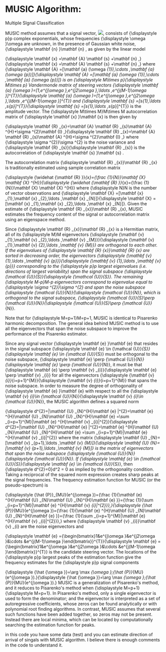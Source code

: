 # MUSIC Algorithm:
Multiple SIgnal Classification

MUSIC method assumes that a signal vector, <img src="https://render.githubusercontent.com/render/math?math=x">, consists of {\displaystyle p}p complex exponentials, whose frequencies {\displaystyle \omega }\omega  are unknown, in the presence of Gaussian white noise, {\displaystyle \mathbf {n} }\mathbf {n} , as given by the linear model

{\displaystyle \mathbf {x} =\mathbf {A} \mathbf {s} +\mathbf {n} ,}{\displaystyle \mathbf {x} =\mathbf {A} \mathbf {s} +\mathbf {n} ,}
where {\displaystyle \mathbf {A} =[\mathbf {a} (\omega _{1}),\cdots ,\mathbf {a} (\omega _{p})]}{\displaystyle \mathbf {A} =[\mathbf {a} (\omega _{1}),\cdots ,\mathbf {a} (\omega _{p})]} is an {\displaystyle M\times p}{\displaystyle M\times p} Vandermonde matrix of steering vectors {\displaystyle \mathbf {a} (\omega )=[1,e^{j\omega },e^{j2\omega },\ldots ,e^{j(M-1)\omega }]^{T}}{\displaystyle \mathbf {a} (\omega )=[1,e^{j\omega },e^{j2\omega },\ldots ,e^{j(M-1)\omega }]^{T}} and {\displaystyle \mathbf {s} =[s_{1},\ldots ,s_{p}]^{T}}{\displaystyle \mathbf {s} =[s_{1},\ldots ,s_{p}]^{T}} is the amplitude vector. The {\displaystyle M\times M}M\times M autocorrelation matrix of {\displaystyle \mathbf {x} }\mathbf {x}  is then given by

{\displaystyle \mathbf {R} _{x}=\mathbf {A} \mathbf {R} _{s}\mathbf {A} ^{H}+\sigma ^{2}\mathbf {I} ,}{\displaystyle \mathbf {R} _{x}=\mathbf {A} \mathbf {R} _{s}\mathbf {A} ^{H}+\sigma ^{2}\mathbf {I} ,}
where {\displaystyle \sigma ^{2}}\sigma ^{2} is the noise variance and {\displaystyle \mathbf {R} _{s}}{\displaystyle \mathbf {R} _{s}} is the autocorrelation of {\displaystyle \mathbf {s} }\mathbf {s} .

The autocorrelation matrix {\displaystyle \mathbf {R} _{x}}\mathbf {R} _{x} is traditionally estimated using sample correlation matrix

{\displaystyle {\widehat {\mathbf {R} }}_{x}={\frac {1}{N}}\mathbf {X} \mathbf {X} ^{H}}{\displaystyle {\widehat {\mathbf {R} }}_{x}={\frac {1}{N}}\mathbf {X} \mathbf {X} ^{H}}
where {\displaystyle N}N is the number of vector observations and {\displaystyle \mathbf {X} =[\mathbf {x} _{1},\mathbf {x} _{2},\ldots ,\mathbf {x} _{N}]}{\displaystyle \mathbf {X} =[\mathbf {x} _{1},\mathbf {x} _{2},\ldots ,\mathbf {x} _{N}]}. Given the estimate of {\displaystyle \mathbf {R} _{x}}\mathbf {R} _{x}, MUSIC estimates the frequency content of the signal or autocorrelation matrix using an eigenspace method.

Since {\displaystyle \mathbf {R} _{x}}\mathbf {R} _{x} is a Hermitian matrix, all of its {\displaystyle M}M eigenvectors {\displaystyle \{\mathbf {v} _{1},\mathbf {v} _{2},\ldots ,\mathbf {v} _{M}\}}{\displaystyle \{\mathbf {v} _{1},\mathbf {v} _{2},\ldots ,\mathbf {v} _{M}\}} are orthogonal to each other. If the eigenvalues of {\displaystyle \mathbf {R} _{x}}\mathbf {R} _{x} are sorted in decreasing order, the eigenvectors {\displaystyle \{\mathbf {v} _{1},\ldots ,\mathbf {v} _{p}\}}{\displaystyle \{\mathbf {v} _{1},\ldots ,\mathbf {v} _{p}\}} corresponding to the {\displaystyle p}p largest eigenvalues (i.e. directions of largest variability) span the signal subspace {\displaystyle {\mathcal {U}}_{S}}{\displaystyle {\mathcal {U}}_{S}}. The remaining {\displaystyle M-p}M-p eigenvectors correspond to eigenvalue equal to {\displaystyle \sigma ^{2}}\sigma ^{2} and span the noise subspace {\displaystyle {\mathcal {U}}_{N}}{\displaystyle {\mathcal {U}}_{N}}, which is orthogonal to the signal subspace, {\displaystyle {\mathcal {U}}_{S}\perp {\mathcal {U}}_{N}}{\displaystyle {\mathcal {U}}_{S}\perp {\mathcal {U}}_{N}}.

Note that for {\displaystyle M=p+1}M=p+1, MUSIC is identical to Pisarenko harmonic decomposition. The general idea behind MUSIC method is to use all the eigenvectors that span the noise subspace to improve the performance of the Pisarenko estimator.

Since any signal vector {\displaystyle \mathbf {e} }\mathbf {e}  that resides in the signal subspace {\displaystyle \mathbf {e} \in {\mathcal {U}}_{S}}{\displaystyle \mathbf {e} \in {\mathcal {U}}_{S}} must be orthogonal to the noise subspace, {\displaystyle \mathbf {e} \perp {\mathcal {U}}_{N}}{\displaystyle \mathbf {e} \perp {\mathcal {U}}_{N}}, it must be that {\displaystyle \mathbf {e} \perp \mathbf {v} _{i}}{\displaystyle \mathbf {e} \perp \mathbf {v} _{i}} for all the eigenvectors {\displaystyle \{\mathbf {v} _{i}\}_{i=p+1}^{M}}{\displaystyle \{\mathbf {v} _{i}\}_{i=p+1}^{M}} that spans the noise subspace. In order to measure the degree of orthogonality of {\displaystyle \mathbf {e} }\mathbf {e}  with respect to all the {\displaystyle \mathbf {v} _{i}\in {\mathcal {U}}_{N}}{\displaystyle \mathbf {v} _{i}\in {\mathcal {U}}_{N}}, the MUSIC algorithm defines a squared norm

{\displaystyle d^{2}=\|\mathbf {U} _{N}^{H}\mathbf {e} \|^{2}=\mathbf {e} ^{H}\mathbf {U} _{N}\mathbf {U} _{N}^{H}\mathbf {e} =\sum _{i=p+1}^{M}|\mathbf {e} ^{H}\mathbf {v} _{i}|^{2}}{\displaystyle d^{2}=\|\mathbf {U} _{N}^{H}\mathbf {e} \|^{2}=\mathbf {e} ^{H}\mathbf {U} _{N}\mathbf {U} _{N}^{H}\mathbf {e} =\sum _{i=p+1}^{M}|\mathbf {e} ^{H}\mathbf {v} _{i}|^{2}}
where the matrix {\displaystyle \mathbf {U} _{N}=[\mathbf {v} _{p+1},\ldots ,\mathbf {v} _{M}]}{\displaystyle \mathbf {U} _{N}=[\mathbf {v} _{p+1},\ldots ,\mathbf {v} _{M}]} is the matrix of eigenvectors that span the noise subspace {\displaystyle {\mathcal {U}}_{N}}{\displaystyle {\mathcal {U}}_{N}}. If {\displaystyle \mathbf {e} \in {\mathcal {U}}_{S}}{\displaystyle \mathbf {e} \in {\mathcal {U}}_{S}}, then {\displaystyle d^{2}=0}d^2 = 0 as implied by the orthogonality condition. Taking a reciprocal of the squared norm expression creates sharp peaks at the signal frequencies. The frequency estimation function for MUSIC (or the pseudo-spectrum) is

{\displaystyle {\hat {P}}_{MU}(e^{j\omega })={\frac {1}{\mathbf {e} ^{H}\mathbf {U} _{N}\mathbf {U} _{N}^{H}\mathbf {e} }}={\frac {1}{\sum _{i=p+1}^{M}|\mathbf {e} ^{H}\mathbf {v} _{i}|^{2}}},}{\displaystyle {\hat {P}}_{MU}(e^{j\omega })={\frac {1}{\mathbf {e} ^{H}\mathbf {U} _{N}\mathbf {U} _{N}^{H}\mathbf {e} }}={\frac {1}{\sum _{i=p+1}^{M}|\mathbf {e} ^{H}\mathbf {v} _{i}|^{2}}},}
where {\displaystyle \mathbf {v} _{i}}\mathbf {v} _{i} are the noise eigenvectors and

{\displaystyle \mathbf {e} ={\begin{bmatrix}1&e^{j\omega }&e^{j2\omega }&\cdots &e^{j(M-1)\omega }\end{bmatrix}}^{T}}{\displaystyle \mathbf {e} ={\begin{bmatrix}1&e^{j\omega }&e^{j2\omega }&\cdots &e^{j(M-1)\omega }\end{bmatrix}}^{T}}
is the candidate steering vector. The locations of the {\displaystyle p}p largest peaks of the estimation function give the frequency estimates for the {\displaystyle p}p signal components

{\displaystyle {\hat {\omega }}=\arg \max _{\omega }\;{\hat {P}}_{MU}(e^{j\omega }).}{\displaystyle {\hat {\omega }}=\arg \max _{\omega }\;{\hat {P}}_{MU}(e^{j\omega }).}
MUSIC is a generalization of Pisarenko's method, and it reduces to Pisarenko's method when {\displaystyle M=p+1}{\displaystyle M=p+1}. In Pisarenko's method, only a single eigenvector is used to form the denominator; and the eigenvector is interpreted as a set of autoregressive coefficients, whose zeros can be found analytically or with polynomial root finding algorithms. In contrast, MUSIC assumes that several such functions have been added together, so zeros may not be present. Instead there are local minima, which can be located by computationally searching the estimation function for peaks.

in this code you have some data (test) and you can estimate direction of arrival of singals with MUSIC algorithm.
I believe there is enough comments in the code to understand it.


